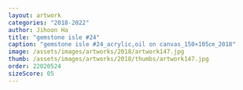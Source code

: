 ```yaml
---
layout: artwork
categories: "2018-2022"
author: Jihoon Ha
title: "gemstone isle #24"
caption: "gemstone isle #24_acrylic,oil on canvas_150×105㎝_2018"
image: /assets/images/artworks/2018/artwork147.jpg
thumb: /assets/images/artworks/2018/thumbs/artwork147.jpg
order: 22020524
sizeScore: 05
---
```

